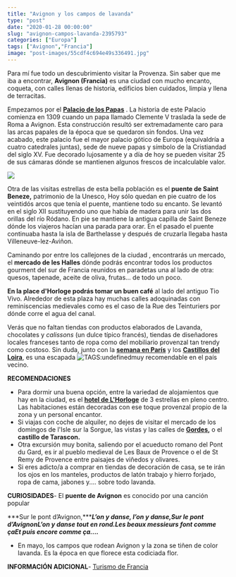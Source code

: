 ```yaml
---
title: "Avignon y los campos de lavanda"
type: "post"
date: "2020-01-28 00:00:00"
slug: "avignon-campos-lavanda-2395793"
categories: ["Europa"]
tags: ["Avignon","Francia"]
image: "post-images/55cdf4c694e49s336491.jpg"
---
```


   
  
Para mí fue todo un descubrimiento visitar la Provenza. Sin saber que me iba a encontrar, **Avignon (Francia)** es una ciudad con mucho encanto, coqueta, con calles llenas de historia, edificios bien cuidados, limpia y llena de terracitas.  
  
Empezamos por el **[Palacio de los Papas](http://www.palais-des-papes.com/fr)** . La historia de este Palacio comienza en 1309 cuando un papa llamado Clemente V traslada la sede de Roma a Avignon. Esta construcción resultó ser extremadamente caro para las arcas papales de la época que se quedaron sin fondos. Una vez acabado, este palacio fue el mayor palacio gótico de Europa (equivaldría a cuatro catedrales juntas), sede de nueve papas y símbolo de la Cristiandad del siglo XV. Fue decorado lujosamente y a día de hoy se pueden visitar 25 de sus cámaras dónde se mantienen algunos frescos de incalculable valor.  
  
![](post-images/55cdf4c694e49s336491.jpg)  
  
Otra de las visitas estrellas de esta bella población es el **puente de Saint Beneze,** patrimonio de la Unesco, Hoy sólo quedan en pie cuatro de los veintidós arcos que tenía el puente, mantiene todo su encanto. Se levantó en el siglo XII sustituyendo uno que había de madera para unir las dos orillas del río Ródano. En pie se mantiene la antigua capilla de Saint Beneze dónde los viajeros hacían una parada para orar. En el pasado el puente continuaba hasta la isla de Barthelasse y después de cruzarla llegaba hasta Villeneuve-lez-Aviñon.  
  
Caminando por entre los callejones de la ciudad , encontrarás un mercado, el **mercado de les Halles** dónde podrás encontrar todos los productos gourment del sur de Francia reunidos en paradetas una al lado de otra: quesos, tapenade, aceite de oliva, frutas... de todo un poco.  
  
**En la place d'Horloge podrás tomar un buen café** al lado del antiguo Tio Vivo. Alrededor de esta plaza hay muchas calles adoquinadas con reminiscencias medievales como es el caso de la Rue des Teinturiers por dónde corre el agua del canal.  
  
Verás que no faltan tiendas con productos elaborados de Lavanda, chocolates y *calissons* (un dulce típico francés), tiendas de diseñadores locales franceses tanto de ropa como del mobiliario provenzal tan trendy como costoso. Sin duda, junto con la [ **semana en París**](http://www.missviajes.com/semana-paris-imprescindibles-2369134) y los **[ Castillos del Loira](http://www.missviajes.com/castillos-loira-ruta-renacimiento-58954)**, es una escapada ![ TAGS:undefined](post-images/55cdf5cbc6932s294429.jpg)muy recomendable en el país vecino.  
  
   
  
**RECOMENDACIONES**

- Para dormir una buena opción, entre la variedad de alojamientos que hay en la ciudad, es el **[hotel de L'Horloge](http://www.missviajes.com/hotel-lhorloge-hotel-mucho-encanto-avignon-593203/)** de 3 estrellas en pleno centro. Las habitaciones están decoradas con ese toque provenzal propio de la zona y un personal encantor.
- Si viajas con coche de alquiler, no dejes de visitar el mercado de los domingos de l'Isle sur la Sorgue, las vistas y las calles de **[Gordes](http://www.villageterraneo.org/es/gordes.htm),** o el **castillo de Tarascon.**
- Otra excursión muy bonita, saliendo por el acueducto romano del Pont du Gard, es ir al pueblo medieval de Les Baux de Provence o el de St Remy de Provence entre paisajes de viñedos y olivares.
- Si eres adicto/a a comprar en tiendas de decoración de casa, se te irán los ojos en los manteles, productos de latón trabajo y hierro forjado, ropa de cama, jabones y.... sobre todo lavanda.

**CURIOSIDADES**- El **puente de Avignon** es conocido por una canción popular

***Sur le pont d’Avignon,******L’on y danse, l’on y danse,******Sur le pont d’Avignon******L’on y danse tout en rond.******Les beaux messieurs font comme ça******Et puis encore comme ça....***

- En mayo, los campos que rodean Avignon y la zona se tiñen de color lavanda. Es la época en que florece esta codiciada flor.

**INFORMACIÓN ADICIONAL**- [ Turismo de Francia](http://es.rendezvousenfrance.com/#xtor=AL-999/sugerencias-de-vacaciones/turismo-en-ciudad/descubra-las-ciudades/avignon/home.html?NodeID=236)